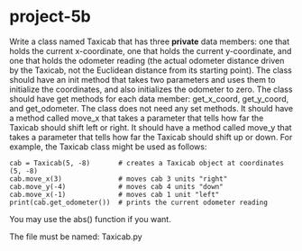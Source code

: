 # project-5b

Write a class named Taxicab that has three **private** data members: one that holds the current x-coordinate, one that holds the current y-coordinate, and one that holds the odometer reading (the actual odometer distance driven by the Taxicab, not the Euclidean distance from its starting point).  The class should have an init method that takes two parameters and uses them to initialize the coordinates, and also initializes the odometer to zero.  The class should have get methods for each data member: get_x_coord, get_y_coord, and get_odometer.  The class does not need any set methods.  It should have a method called move_x that takes a parameter that tells how far the Taxicab should shift left or right. It should have a method called move_y that takes a parameter that tells how far the Taxicab should shift up or down.  For example, the Taxicab class might be used as follows:
```
cab = Taxicab(5, -8)       # creates a Taxicab object at coordinates (5, -8)
cab.move_x(3)              # moves cab 3 units "right"
cab.move_y(-4)             # moves cab 4 units "down"
cab.move_x(-1)             # moves cab 1 unit "left"
print(cab.get_odometer())  # prints the current odometer reading
```

You may use the abs() function if you want.

The file must be named: Taxicab.py
